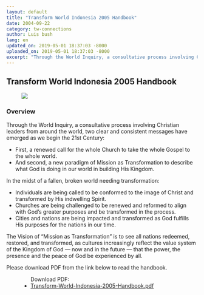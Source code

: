 ```yaml
---
layout: default
title: "Transform World Indonesia 2005 Handbook"
date: 2004-09-22
category: tw-connections
author: Luis bush
lang: en
updated_on: 2019-05-01 18:37:03 -8000
uploaded_on: 2019-05-01 18:37:03 -8000
excerpt: "Through the World Inquiry, a consultative process involving Christian leaders from around the world, two clear and consistent messages have emerged as we begin the 21st Century: First, a renewed call for the whole Church to take the whole Gospel to the whole world. And second, a new paradigm of Mission as Transformation to describe what God is doing in our world in building His Kingdom. In the midst of a fallen, broken world needing transformation:"
---
```

<article data-publication-date="{{page.date}}" data-uploaded_on="{{page.uploaded_on}}" data-updated-on="{{page.updated_on}}" data-category="{{page.category}}">
<h1>Transform World Indonesia 2005 Handbook</h1>

<figure class="pic-left" style="width: 80%; min-width: 300px; max-width: 450px; margin-right: 2em;">
  <img src="{{ site.baseurl }}/assets/images/2004-09-22/Transform-World-Indonesia-2005-Handbook-cover.png">
</figure>

<h3>Overview</h3>

<p>Through the World Inquiry, a consultative process involving Christian leaders from around the world, two clear and consistent messages have emerged as we begin the 21st Century:</p>
<ul>
  <li>First, a renewed call for the whole Church to take the whole Gospel to the whole world.</li>
  <li>And second, a new paradigm of Mission as Transformation to describe what God is doing in our world in building His Kingdom.</li>
</ul>

<p>In the midst of a fallen, broken world needing transformation:</p>
<ul>
  <li>Individuals are being called to be conformed to the image of Christ and transformed by His indwelling Spirit.</li>
  <li>Churches are being challenged to be renewed and reformed to align with God’s greater purposes and be transformed in the process.</li>
  <li>Cities and nations are being impacted and transformed as God fulfills His purposes for the nations in our time.</li>
</ul>

<p>The Vision of “Mission as Transformation” is to see all nations redeemed, restored, and transformed, as cultures increasingly reflect the value system of the Kingdom of God — now and in the future — that the power, the presence and the peace of God be experienced by all.</p>

<p>Please download PDF from the link below to read the handbook.</p>



<figure class="resource-links">
  <ul>Download PDF:
    <li><a href="{{ site.baseurl }}/assets/pdf/2004-09-22/Transform-World-Indonesia-2005-Handbook.pdf">Transform-World-Indonesia-2005-Handbook.pdf</a></li>
  </ul>
</figure>
</article>
